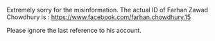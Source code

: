 Extremely sorry for the misinformation. The actual ID of Farhan Zawad Chowdhury is : https://www.facebook.com/farhan.chowdhury.15
Please ignore the last reference to his account.